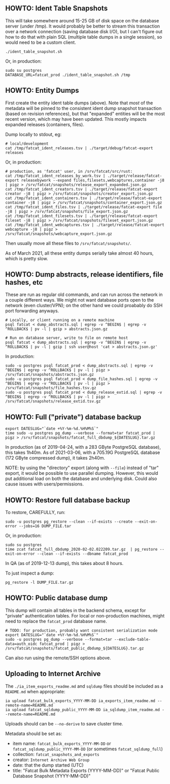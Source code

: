 
## HOWTO: Ident Table Snapshots

This will take somewhere around 15-25 GB of disk space on the database server
(under /tmp). It would probably be better to stream this transaction over a
network connection (saving database disk I/O), but I can't figure out how to do
that with plain SQL (multiple table dumps in a single session), so would need
to be a custom client.

    ./ident_table_snapshot.sh

Or, in production:

    sudo su postgres
    DATABASE_URL=fatcat_prod ./ident_table_snapshot.sh /tmp

## HOWTO: Entity Dumps

First create the entity ident table dumps (above). Note that *most* of the
metadata will be pinned to the consistent ident dump snapshot transaction
(based on revision references), but that "expanded" entities will be the most
recent version, which may have been updated. This mostly impacts expanded
releases (containers, files).

Dump locally to stdout, eg:

    # local/development
    cat /tmp/fatcat_ident_releases.tsv | ./target/debug/fatcat-export releases

Or, in production:

    # production, as 'fatcat' user, in /srv/fatcat/src/rust:
    cat /tmp/fatcat_ident_releases_by_work.tsv | ./target/release/fatcat-export releasebywork --expand files,filesets,webcaptures,container -j8 | pigz > /srv/fatcat/snapshots/release_export_expanded.json.gz
    cat /tmp/fatcat_ident_creators.tsv | ./target/release/fatcat-export creator -j8 | pigz > /srv/fatcat/snapshots/creator_export.json.gz
    cat /tmp/fatcat_ident_containers.tsv | ./target/release/fatcat-export container -j8 | pigz > /srv/fatcat/snapshots/container_export.json.gz
    cat /tmp/fatcat_ident_files.tsv | ./target/release/fatcat-export file -j8 | pigz > /srv/fatcat/snapshots/file_export.json.gz
    cat /tmp/fatcat_ident_filesets.tsv | ./target/release/fatcat-export fileset -j8 | pigz > /srv/fatcat/snapshots/fileset_export.json.gz
    cat /tmp/fatcat_ident_webcaptures.tsv | ./target/release/fatcat-export webcapture -j8 | pigz > /srv/fatcat/snapshots/webcapture_export.json.gz

Then usually move all these files to `/srv/fatcat/snapshots/`.

As of March 2021, all these entity dumps serially take almost 40 hours, which
is pretty slow.

## HOWTO: Dump abstracts, release identifiers, file hashes, etc

These are run as regular old commands, and can run across the network in a
couple different ways. We might not want database ports open to the network
(even cluster/VPN); on the other hand we could proabably do SSH port
forwarding anyways.

    # Locally, or client running on a remote machine
    psql fatcat < dump_abstracts.sql | egrep -v ^BEGIN$ | egrep -v ^ROLLBACK$ | pv -l | gzip > abstracts.json.gz

    # Run on database server, write to file on remote host
    psql fatcat < dump_abstracts.sql | egrep -v ^BEGIN$ | egrep -v ^ROLLBACK$ | pv -l | gzip | ssh user@host 'cat > abstracts.json.gz'

In production:

    sudo -u postgres psql fatcat_prod < dump_abstracts.sql | egrep -v ^BEGIN$ | egrep -v ^ROLLBACK$ | pv -l | pigz > /srv/fatcat/snapshots/abstracts.json.gz
    sudo -u postgres psql fatcat_prod < dump_file_hashes.sql | egrep -v ^BEGIN$ | egrep -v ^ROLLBACK$ | pv -l | pigz > /srv/fatcat/snapshots/file_hashes.tsv.gz
    sudo -u postgres psql fatcat_prod < dump_release_extid.sql | egrep -v ^BEGIN$ | egrep -v ^ROLLBACK$ | pv -l | pigz > /srv/fatcat/snapshots/release_extid.tsv.gz

## HOWTO: Full ("private") database backup

    export DATESLUG="`date +%Y-%m-%d.%H%M%S`"
    time sudo -u postgres pg_dump --verbose --format=tar fatcat_prod | pigz > /srv/fatcat/snapshots/fatcat_full_dbdump_${DATESLUG}.tar.gz

In production (as of 2019-04-24, with a 283 GByte PostgreSQL database), this
takes 1h40m. As of 2021-03-06, with a 705.19G PostgreSQL database (172 GByte
compressed dump), it takes 2h40m.

NOTE: by using the "directory" export (along with `--file`) instead of "tar"
export, it would be possible to use parallel dumping. However, this would put
additional load on both the database and underlying disk. Could also cause
issues with users/permissions.

## HOWTO: Restore full database backup

To restore, CAREFULLY, run:

    sudo -u postgres pg_restore --clean --if-exists --create --exit-on-error --jobs=16 DUMP_FILE.tar

Or, in production:

    sudo su postgres
    time zcat fatcat_full_dbdump_2020-02-02.022209.tar.gz  | pg_restore --exit-on-error --clean --if-exists --dbname fatcat_prod

In QA (as of 2019-12-13 dump), this takes about 8 hours.

To just inspect a dump:

    pg_restore -l DUMP_FILE.tar.gz

## HOWTO: Public database dump

This dump will contain all tables in the backend schema, except for "private"
authentication tables. For local or non-production machines, might need to
replace the `fatcat_prod` database name.

    # TODO: for production, probably want consistent serialization mode
    export DATESLUG="`date +%Y-%m-%d.%H%M%S`"
    sudo -u postgres pg_dump --verbose --format=tar --exclude-table-data=auth_oidc fatcat_prod | pigz > /srv/fatcat/snapshots/fatcat_public_dbdump_${DATESLUG}.tar.gz

Can also run using the remote/SSH options above.

## Uploading to Internet Archive

The `./ia_item_exports_readme.md` and `sqldump` files should be included as a
`README.md` when appropriate:

    ia upload fatcat_bulk_exports_YYYY-MM-DD ia_exports_item_readme.md --remote-name=README.md
    ia upload fatcat_sqldump_public_YYYY-MM-DD ia_sqldump_item_readme.md --remote-name=README.md

Uploads should can be `--no-derive` to save cluster time.

Metadata should be set as:

- item name: `fatcat_bulk_exports_YYYY-MM-DD` or `fatcat_sqldump_public_YYYY-MM-DD` (or sometimes `fatcat_sqldump_full`)
- collection: `fatcat_snapshots_and_exports`
- creator: `Internet Archive Web Group`
- date: that the dump started (UTC)
- title: "Fatcat Bulk Metadata Exports (YYYY-MM-DD)" or "Fatcat Public Database Snapshot (YYYY-MM-DD)"

